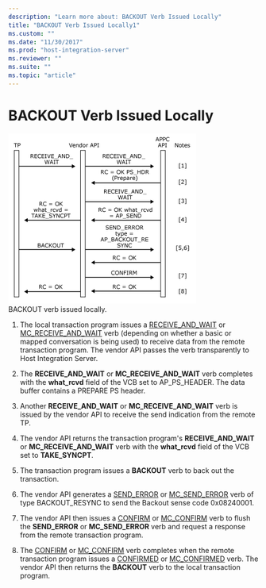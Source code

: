 ```yaml
---
description: "Learn more about: BACKOUT Verb Issued Locally"
title: "BACKOUT Verb Issued Locally1"
ms.custom: ""
ms.date: "11/30/2017"
ms.prod: "host-integration-server"
ms.reviewer: ""
ms.suite: ""
ms.topic: "article"
---
```

# BACKOUT Verb Issued Locally
![Image that shows how the BACKOUT verb is issued locally.](../core/media/appc2db.gif "appc2db")  
BACKOUT verb issued locally.  
  
1.  The local transaction program issues a [RECEIVE_AND_WAIT](./receive-and-wait2.md) or [MC_RECEIVE_AND_WAIT](./mc-receive-and-wait2.md) verb (depending on whether a basic or mapped conversation is being used) to receive data from the remote transaction program. The vendor API passes the verb transparently to Host Integration Server.  
  
2.  The **RECEIVE_AND_WAIT** or **MC_RECEIVE_AND_WAIT** verb completes with the **what_rcvd** field of the VCB set to AP_PS_HEADER. The data buffer contains a PREPARE PS header.  
  
3.  Another **RECEIVE_AND_WAIT** or **MC_RECEIVE_AND_WAIT** verb is issued by the vendor API to receive the send indication from the remote TP.  
  
4.  The vendor API returns the transaction program's **RECEIVE_AND_WAIT** or **MC_RECEIVE_AND_WAIT** verb with the **what_rcvd** field of the VCB set to **TAKE_SYNCPT**.  
  
5.  The transaction program issues a **BACKOUT** verb to back out the transaction.  
  
6.  The vendor API generates a [SEND_ERROR](./send-error2.md) or [MC_SEND_ERROR](./mc-send-error2.md) verb of type BACKOUT_RESYNC to send the Backout sense code 0x08240001.  
  
7.  The vendor API then issues a [CONFIRM](./confirm2.md) or [MC_CONFIRM](./mc-confirm2.md) verb to flush the **SEND_ERROR** or **MC_SEND_ERROR** verb and request a response from the remote transaction program.  
  
8.  The [CONFIRM](./confirm2.md) or [MC_CONFIRM](./mc-confirm2.md) verb completes when the remote transaction program issues a [CONFIRMED](./confirmed1.md) or [MC_CONFIRMED](./mc-confirmed1.md) verb. The vendor API then returns the **BACKOUT** verb to the local transaction program.
